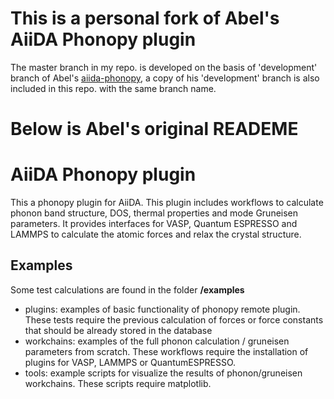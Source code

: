 # This is a personal fork of Abel's AiiDA Phonopy plugin
The master branch in my repo. is developed on the basis of 'development' branch of Abel's [aiida-phonopy](https://github.com/abelcarreras/aiida-phonopy), a copy of his 'development' branch is also included in this repo. with the same branch name. 




# Below is Abel's original READEME

AiiDA Phonopy plugin
====================

This a phonopy plugin for AiiDA. This plugin includes workflows to calculate
phonon band structure, DOS, thermal properties and mode Gruneisen parameters.
It provides interfaces for VASP, Quantum ESPRESSO and LAMMPS to calculate the 
atomic forces and relax the crystal structure. 


Examples
--------
Some test calculations are found in the folder **/examples**

- plugins: examples of basic functionality of phonopy remote plugin. These tests require 
the previous calculation of forces or force constants that should be already stored in the database
- workchains: examples of the full phonon calculation / gruneisen parameters from scratch. These workflows
require the installation of plugins for VASP, LAMMPS or QuantumESPRESSO.
- tools: example scripts for visualize the results of phonon/gruneisen workchains. These scripts require
 matplotlib.

